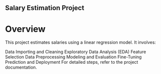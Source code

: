 ## Salary Estimation Project

# Overview
This project estimates salaries using a linear regression model. It involves:

Data Importing and Cleaning
Exploratory Data Analysis (EDA)
Feature Selection
Data Preprocessing
Modeling and Evaluation
Fine-Tuning
Prediction and Deployment
For detailed steps, refer to the project documentation.
